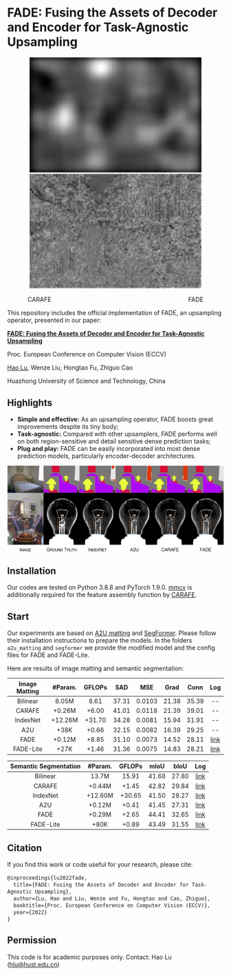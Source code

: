 # FADE: Fusing the Assets of Decoder and Encoder for Task-Agnostic Upsampling

<p align="center"><img src="carafe.gif" width="400" title="CARAFE"/><img src="fade.gif" width="400" title="FADE"/></p>
<p align="center">CARAFE&nbsp;&nbsp;&nbsp;&nbsp;&nbsp;&nbsp;&nbsp;&nbsp;&nbsp;&nbsp;&nbsp;&nbsp;&nbsp;&nbsp;&nbsp;&nbsp;&nbsp;&nbsp;&nbsp;&nbsp;&nbsp;&nbsp;&nbsp;&nbsp;&nbsp;&nbsp;&nbsp;&nbsp;&nbsp;&nbsp;&nbsp;&nbsp;&nbsp;&nbsp;&nbsp;&nbsp;&nbsp;&nbsp;&nbsp;&nbsp;&nbsp;&nbsp;&nbsp;&nbsp;&nbsp;&nbsp;&nbsp;&nbsp;&nbsp;&nbsp;&nbsp;&nbsp;&nbsp;&nbsp;&nbsp;&nbsp;&nbsp;&nbsp;&nbsp;&nbsp;&nbsp;&nbsp;&nbsp;&nbsp;&nbsp;&nbsp;&nbsp;&nbsp;&nbsp;&nbsp;&nbsp;&nbsp;&nbsp;&nbsp;&nbsp;&nbsp;&nbsp;&nbsp;&nbsp;&nbsp;&nbsp;FADE</p>

This repository includes the official implementation of FADE, an upsampling operator, presented in our paper:

**[FADE: Fusing the Assets of Decoder and Encoder for Task-Agnostic Upsampling](https://arxiv.org/abs/)**

Proc. European Conference on Computer Vision (ECCV)

[Hao Lu](https://sites.google.com/site/poppinace/), Wenze Liu, Hongtao Fu, Zhiguo Cao

Huazhong University of Science and Technology, China

## Highlights
- **Simple and effective:** As an upsampling operator, FADE boosts great improvements despite its tiny body;
- **Task-agnostic:** Compared with other upsamplers, FADE performs well on both region-sensitive and detail sensitive dense prediction tasks;
- **Plug and play:** FADE can be easily incorporated into most dense prediction models, particularly encoder-decoder architectures.
<p align="center"><img src="visualization.jpg" width="800" title="visualization"/></p>

## Installation
Our codes are tested on Python 3.8.8 and PyTorch 1.9.0. [mmcv](https://github.com/open-mmlab/mmcv) is additionally required for the feature assembly function by [CARAFE](https://github.com/myownskyW7/CARAFE).

## Start
Our experiments are based on [A2U matting](https://github.com/dongdong93/a2u_matting) and [SegFormer](https://github.com/NVlabs/SegFormer). Please follow their installation instructions to prepare the models. In the folders `a2u_matting` and `segformer` we provide the modified model and the config files for FADE and FADE-Lite.

Here are results of image matting and semantic segmentation:

| Image Matting | #Param. | GFLOPs | SAD | MSE | Grad | Conn | Log | 
| :--: | :--: | :--: | :--: | :--: | :--: | :--: | :--: |
| Bilinear | 8.05M | 8.61 | 37.31 | 0.0103 | 21.38 | 35.39 | -- |
| CARAFE | +0.26M | +6.00 | 41.01 | 0.0118 | 21.39 | 39.01 | -- |
| IndexNet | +12.26M | +31.70 | 34.28 | 0.0081 | 15.94 | 31.91 | -- |
| A2U | +38K | +0.66 | 32.15 | 0.0082 | 16.39 | 29.25 | -- |
| FADE | +0.12M | +8.85 | 31.10 | 0.0073 | 14.52 | 28.11 | [link](https://github.com/poppinace/fade/blob/main/a2u_matting/matting_fade.txt) |
| FADE-Lite | +27K | +1.46 | 31.36 | 0.0075 | 14.83 | 28.21 | [link](https://github.com/poppinace/fade/blob/main/a2u_matting/matting_fade_lite.txt) |

| Semantic Segmentation | #Param. | GFLOPs | mIoU | bIoU | Log |
| :--: | :--: | :--: | :--: | :--: | :--: |
| Bilinear | 13.7M | 15.91 | 41.68 | 27.80 | [link](https://github.com/poppinace/fade/blob/main/segformer/segformer.b1_bilinear.512x512.ade.160k.log) |
| CARAFE | +0.44M | +1.45 | 42.82 | 29.84 | [link](https://github.com/poppinace/fade/blob/main/segformer/segformer.b1_carafe.512x512.ade.160k.log) |
| IndexNet | +12.60M | +30.65 | 41.50 | 28.27 | [link](https://github.com/poppinace/fade/blob/main/segformer/segformer.b1_indexnet.512x512.ade.160k.log) |
| A2U | +0.12M | +0.41 | 41.45 | 27.31 | [link](https://github.com/poppinace/fade/blob/main/segformer/segformer.b1_a2u.512x512.ade.160k.log) |
| FADE | +0.29M | +2.65 | 44.41 | 32.65 | [link](https://github.com/poppinace/fade/blob/main/segformer/segformer.b1_fade.512x512.ade.160k.log) |
| FADE-Lite | +80K | +0.89 | 43.49 | 31.55 | [link](https://github.com/poppinace/fade/blob/main/segformer/segformer.b1_fade_lite.512x512.ade.160k.log) |


## Citation
If you find this work or code useful for your research, please cite:
```
@inproceedings{lu2022fade,
  title={FADE: Fusing the Assets of Decoder and Encoder for Task-Agnostic Upsampling},
  author={Lu, Hao and Liu, Wenze and Fu, Hongtao and Cao, Zhiguo},
  booktitle={Proc. European Conference on Computer Vision (ECCV)},
  year={2022}
}
```

## Permission
This code is for academic purposes only. Contact: Hao Lu (hlu@hust.edu.cn)
